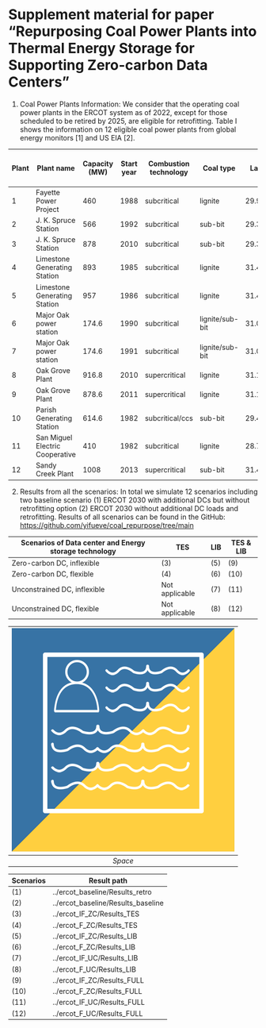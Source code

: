 # Supplement material for paper “Repurposing Coal Power Plants into Thermal Energy Storage for Supporting Zero-carbon Data Centers”



1. Coal Power Plants Information: We consider that the operating coal power plants in the ERCOT system as of 2022, except for those scheduled to be retired by 2025, are eligible for retrofitting. Table I shows the information on 12 eligible coal power plants from global energy monitors [1] and US EIA [2]. 

|Plant|	Plant name|	Capacity (MW)|	Start year|	Combustion technology|	Coal type|	Lat|	Lon|	Heat rate (Btu/kWh)|	Emission factor (kg CO2 /TJ)|
| -- | -- | -- | -- | -- | -- | -- | -- | -- | -- |
|1	| Fayette Power Project|	460|	1988|	subcritical|	lignite|	29.92|	-96.75|	10,878|	101,000|
|2	|J. K. Spruce Station|	566|	1992|	subcritical|	sub-bit|	29.31|	-98.32|	10,878|	96,100|
|3	|J. K. Spruce Station|	878|	2010|	subcritical|	sub-bit|	29.31|	-98.32|	9,572|	96,100|
|4	|Limestone Generating Station|	893|	1985|	subcritical|	lignite|	31.42|	-96.25|	10,878|	101,000|
|5	|Limestone Generating Station|	957|	1986|	subcritical|	lignite|	31.42|	-96.25|	10,878|	101,000|
|6	|Major Oak power station|	174.6|	1990|	subcritical|	lignite/sub-bit|	31.09|	-96.70|	12,618|	98,550|
|7	|Major Oak power station|	174.6|	1991|	subcritical|	lignite/sub-bit|	31.09|	-96.70|	12,618|	98,550|
|8	|Oak Grove Plant|	916.8|	2010|	supercritical|	lignite|	31.18|	-96.49|	9,250|	101,000|
|9	|Oak Grove Plant|	878.6|	2011|	supercritical|	lignite|	31.18|	-96.49|	9,250|	101,000|
|10	|Parish Generating Station|	614.6|	1982|	subcritical/ccs|	sub-bit|	29.48|	-95.63|	17,155|	9,610|
|11	|San Miguel Electric Cooperative|	410|	1982|	subcritical|	lignite|	28.70|	-98.48|	11,748|	101,000|
|12	|Sandy Creek Plant|	1008|	2013|	supercritical|	sub-bit|	31.48|	-96.96|	8,409|	96,100|



2. Results from all the scenarios: In total we simulate 12 scenarios including two baseline scenario (1) ERCOT 2030 with additional DCs but without retrofitting option (2) ERCOT 2030 without additional DC loads and retrofitting. Results of all scenarios can be found in the GitHub:
https://github.com/yifueve/coal_repurpose/tree/main


|Scenarios of Data center and Energy storage technology |	TES|	LIB|	TES & LIB|
| -- | -- | -- | -- |
|Zero-carbon DC, inflexible|	(3)	|(5)	|(9)|
|Zero-carbon DC, flexible|	(4)	|(6)	|(10) |
|Unconstrained DC, inflexible|	Not applicable|(7)	|(11) |
|Unconstrained DC, flexible|	Not applicable	|(8)	|(12) |


|![ezcv logo](https://raw.githubusercontent.com/Descent098/ezcv/master/.github/logo.png)|
|:--:| 
| *Space* |

|Scenarios |	Result path|
| -- | -- |
|(1)	|../ercot_baseline/Results_retro|
|(2)	|../ercot_baseline/Results_baseline|
|(3)	|../ercot_IF_ZC/Results_TES|
|(4)	|../ercot_F_ZC/Results_TES|
|(5)	|../ercot_IF_ZC/Results_LIB|
|(6)	|../ercot_F_ZC/Results_LIB|
|(7)	|../ercot_IF_UC/Results_LIB|
|(8)	|../ercot_F_UC/Results_LIB|
|(9)	|../ercot_IF_ZC/Results_FULL|
|(10)	|../ercot_F_ZC/Results_FULL|
|(11)	|../ercot_IF_UC/Results_FULL|
|(12)	|../ercot_F_UC/Results_FULL|



